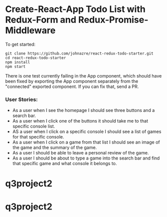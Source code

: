 # Create-React-App Todo List with Redux-Form and Redux-Promise-Middleware

To get started:
```
git clone https://github.com/johnazre/react-redux-todo-starter.git
cd react-redux-todo-starter
npm install
npm start
```

There is one test currently failing in the App component, which should have been fixed by exporting the App component separately from the "connected" exported component. If you can fix that, send a PR.


### User Stories:
* As a user when I see the homepage I should see three buttons and a search bar.
* As a user when I click one of the buttons it should take me to that specific console list.
* AS a user when I click on a specific console I should see a list of games for that specific console.
* As a user when I click on a game from that list I should see an image of the game and the summary of the game.
* As a user I should be able to leave a personal review of the game.
* As a user I should be about to type a game into the search bar and find that specific game and what console it belongs to.
# q3project2
# q3project2
